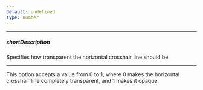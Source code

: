 ```yaml
---
default: undefined
type: number
---
```

---
##### shortDescription
Specifies how transparent the horizontal crosshair line should be.

---
This option accepts a value from 0 to 1, where 0 makes the horizontal crosshair line completely transparent, and 1 makes it opaque.